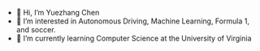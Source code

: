- 👋 Hi, I’m Yuezhang Chen
- 👀 I’m interested in Autonomous Driving, Machine Learning, Formula 1, and soccer.
- 🌱 I’m currently learning Computer Science at the University of Virginia

<!---
yueeez-c/yueeez-c is a ✨ special ✨ repository because its `README.md` (this file) appears on your GitHub profile.
You can click the Preview link to take a look at your changes.
--->

